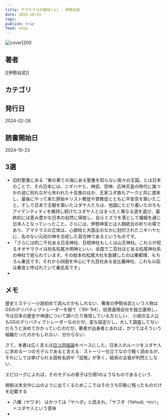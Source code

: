 ```yaml
---
title: アマテラスの暗号(上) - 伊勢谷武
date: 2024-10-23
tags: 
publish: true
feed: show
---
```

![cover|200](http://books.google.com/books/content?id=KYNj0AEACAAJ&printsec=frontcover&img=1&zoom=1&source=gbs_api)
## 著者
[[伊勢谷武]]
## カテゴリ

## 発行日
2024-02-28
## 読書開始日
2024-10-23

## 3選
- 旧約聖書にある〝東の果ての海にある聖書を知らない島々の王国〟とは日本のことで、その日本には、ニギハヤヒ、神武、崇神、応神天皇の時代に幾つかの波に別れながら失われた十支族のほか、王家ユダ族もアークと共に渡来し、最後にやって来た原始キリスト教徒や景教徒とともに平安京を築いたこと。そして日本で王朝を築いたユダヤ人たちは、他国にたどり着いたのちもアイデンティティを維持し続けたユダヤ人とはまったく異なる道を選び、最終的には恵み豊かな日本の自然に帰依し、自らミズラを落として婚姻を通じ日本人となっていったこと。さらには、伊勢神宮とは人類統合の祈りの場であり、アマテラスの正体は、心御柱と大国主のなかに封印されたニギハヤヒに、名のない元初の神を合祀した習合神であるというものです。
- 「さらには約二千社ある日吉神社、日枝神社もしくは山王神社。これらが祀るオオヤマクイは別名松尾大明神といい、全国で二百社ほどある松尾神社系の神社で祀られています。その総本社松尾大社を創建したのは秦都理、もちろん秦氏です。それから四国を中心に千九百社ある金比羅神社、これも以前は秦宮と呼ばれていて秦氏系です」
 - 
## メモ
歴史ミステリー小説初めて読んだかもしれない．著者の伊勢谷武という人物はGSのデリバティブトレーダーを経て（'89-'94），投資運用会社を独立運用し，今は日本の歴史や神道について調べたり発信している方らしい．
小説の主人公もGSのデリバティブトレーダーなのだが，変な設定だし，大して調査してないだろうと決めてかかっていたのだが，著者が出身者とあれば，かつてはそういう組織だったのかもしれない．分からない．

さて，本書は広く言えば[日ユ同祖論](https://ja.wikipedia.org/wiki/%E6%97%A5%E3%83%A6%E5%90%8C%E7%A5%96%E8%AB%96)をベースにした，日本人のルーツをユダヤ人に求める一つのモデルであると言える．ストーリー仕立てなので軽く読めるが，それにしては挙げられる固有名詞や「証拠」が多く，結局の主張が判然としない．

エピローグによれば，そのモデルの骨子は引用1のようなものであるという．

根拠は本文中に山のように出てくるためここではそのうち印象に残ったものだけを記載する
- 八幡（ヤワタ） はかつては「ヤハダ」と読まれ，「ヤフダ（Yehudi, יהודי）」＝ユダヤ人という意味
- 
